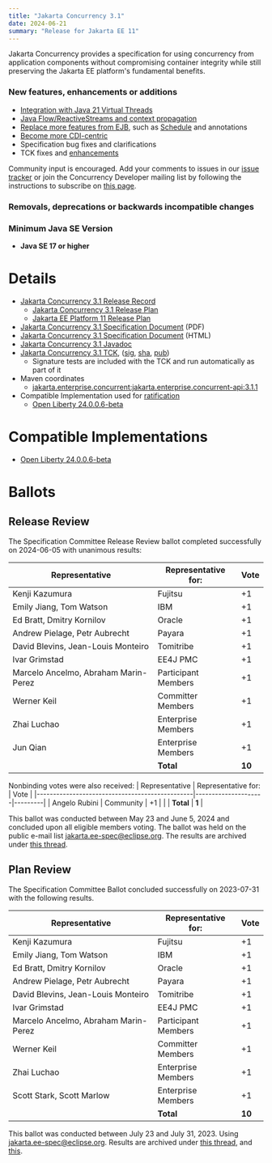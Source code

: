```yaml
---
title: "Jakarta Concurrency 3.1"
date: 2024-06-21
summary: "Release for Jakarta EE 11"
---
```


Jakarta Concurrency provides a specification for using concurrency from application components without compromising container integrity while still preserving the Jakarta EE platform's fundamental benefits.

### New features, enhancements or additions
* [Integration with Java 21 Virtual Threads](https://github.com/jakartaee/concurrency/issues/268)
* [Java Flow/ReactiveStreams and context propagation](https://github.com/jakartaee/concurrency/issues/257)
* [Replace more features from EJB](https://github.com/jakartaee/concurrency/issues/252), such as [Schedule](https://github.com/jakartaee/concurrency/issues/98) and  annotations
* [Become more CDI-centric](https://github.com/jakartaee/concurrency/issues/229)
* Specification bug fixes and clarifications
* TCK fixes and [enhancements](https://github.com/jakartaee/concurrency/issues/269)

Community input is encouraged. Add your comments to issues in our [issue tracker](https://github.com/jakartaee/concurrency/issues) or join the Concurrency Developer mailing list by following the instructions to subscribe on [this page](https://accounts.eclipse.org/mailing-list/cu-dev).

###  Removals, deprecations or backwards incompatible changes

### Minimum Java SE Version
* **Java SE 17 or higher**

# Details

* [Jakarta Concurrency 3.1 Release Record](https://projects.eclipse.org/projects/ee4j.cu/releases/3.1)
  * [Jakarta Concurrency 3.1 Release Plan](https://projects.eclipse.org/projects/ee4j.cu/releases/3.1/plan)
  * [Jakarta EE Platform 11 Release Plan](https://projects.eclipse.org/projects/ee4j.jakartaee-platform/releases/11/plan)
* [Jakarta Concurrency 3.1 Specification Document](./jakarta-concurrency-spec-3.1.pdf) (PDF)
* [Jakarta Concurrency 3.1 Specification Document](./jakarta-concurrency-spec-3.1.html) (HTML)
* [Jakarta Concurrency 3.1 Javadoc](./apidocs)
* [Jakarta Concurrency 3.1 TCK](https://download.eclipse.org/jakartaee/concurrency/3.1/concurrency-tck-3.1.1.zip), ([sig](https://download.eclipse.org/jakartaee/concurrency/3.1/concurrency-tck-3.1.1.zip.sig), [sha](https://download.eclipse.org/jakartaee/concurrency/3.1/concurrency-tck-3.1.1.zip.sha256), [pub](https://raw.githubusercontent.com/jakartaee/specification-committee/master/jakartaee-spec-committee.pub))
  * Signature tests are included with the TCK and run automatically as part of it
* Maven coordinates
  * [jakarta.enterprise.concurrent:jakarta.enterprise.concurrent-api:3.1.1](https://central.sonatype.com/artifact/jakarta.enterprise.concurrent/jakarta.enterprise.concurrent-api/3.1.1/jar)
* Compatible Implementation used for [ratification](https://www.eclipse.org/projects/efsp/?version=1.2#efsp-ratification)
  * [Open Liberty 24.0.0.6-beta](https://public.dhe.ibm.com/ibmdl/export/pub/software/openliberty/runtime/tck/2024-04-23_2000/openliberty-24.0.0.6-beta-cl240520240423-2000.zip)

# Compatible Implementations

* [Open Liberty 24.0.0.6-beta](https://public.dhe.ibm.com/ibmdl/export/pub/software/openliberty/runtime/tck/2024-04-23_2000/openliberty-24.0.0.6-beta-cl240520240423-2000.zip)

# Ballots

## Release Review

The Specification Committee Release Review ballot completed successfully on 2024-06-05 with unanimous results:

| Representative                                 | Representative for: |  Vote   |
|------------------------------------------------|---------------------|---------|
| Kenji Kazumura                                 | Fujitsu             |   +1    |
| Emily Jiang, Tom Watson                        | IBM                 |   +1    |
| Ed Bratt, Dmitry Kornilov                      | Oracle              |   +1    |
| Andrew Pielage, Petr Aubrecht                  | Payara              |   +1    |
| David Blevins, Jean-Louis Monteiro             | Tomitribe           |   +1    |
| Ivar Grimstad                                  | EE4J PMC            |   +1    |
| Marcelo Ancelmo, Abraham Marin-Perez           | Participant Members |   +1    |
| Werner Keil                                    | Committer Members   |   +1    |
| Zhai Luchao                                    | Enterprise Members  |   +1    |
| Jun Qian                                       | Enterprise Members  |   +1    |
|                                                | **Total**           | **10**  |

Nonbinding votes were also received:
| Representative                                 | Representative for: |  Vote   |
|------------------------------------------------|---------------------|---------|
| Angelo Rubini                                  | Community           |   +1    |
|                                                | **Total**           |  **1**  |

This ballot was conducted between May 23 and June 5, 2024 and concluded upon all eligible members voting. The ballot was held on the public e-mail list [jakarta.ee-spec@eclipse.org](mailto:jakarta.ee-spec@eclipse.org). The results are archived under [this thread](https://www.eclipse.org/lists/jakarta.ee-spec/msg03390.html).

## Plan Review

The Specification Committee Ballot concluded successfully on 2023-07-31 with the following results.

| Representative                                 | Representative for: |  Vote   |
|------------------------------------------------|---------------------|---------|
| Kenji Kazumura                                 | Fujitsu             |   +1    |
| Emily Jiang, Tom Watson                        | IBM                 |   +1    |
| Ed Bratt, Dmitry Kornilov                      | Oracle              |   +1    |
| Andrew Pielage, Petr Aubrecht                  | Payara              |   +1    |
| David Blevins, Jean-Louis Monteiro             | Tomitribe           |   +1    |
| Ivar Grimstad                                  | EE4J PMC            |   +1    |
| Marcelo Ancelmo, Abraham Marin-Perez           | Participant Members |   +1    |
| Werner Keil                                    | Committer Members   |   +1    |
| Zhai Luchao                                    | Enterprise Members  |   +1    |
| Scott Stark, Scott Marlow                      | Enterprise Members  |   +1    |
|                                                | **Total**           | **10**  |
This ballot was conducted between July 23 and July 31, 2023. Using [jakarta.ee-spec@eclipse.org](mailto:jakarta.ee-spec@eclipse.org). Results are archived under [this thread](https://www.eclipse.org/lists/jakarta.ee-spec/msg03033.html), and [this](https://www.eclipse.org/lists/jakarta.ee-spec/msg03036.html).


